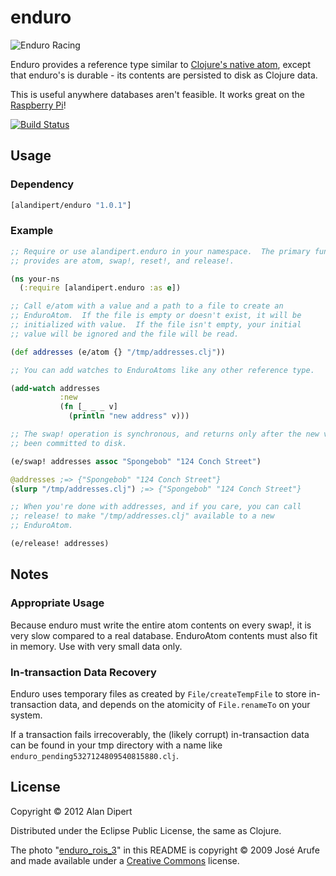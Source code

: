 # enduro

<img alt="Enduro Racing" src="https://dl.dropbox.com/u/12379861/enduro.jpg">

Enduro provides a reference type similar to [Clojure's native
atom](http://clojure.org/atoms), except that enduro's is durable - its
contents are persisted to disk as Clojure data.

This is useful anywhere databases aren't feasible.  It works great on the
[Raspberry Pi](http://www.raspberrypi.org/)!

[![Build Status](https://secure.travis-ci.org/alandipert/enduro.png?branch=master)](http://travis-ci.org/alandipert/enduro)

## Usage

### Dependency

```clojure
[alandipert/enduro "1.0.1"]
```

### Example

```clojure
;; Require or use alandipert.enduro in your namespace.  The primary functions it
;; provides are atom, swap!, reset!, and release!.

(ns your-ns
  (:require [alandipert.enduro :as e])

;; Call e/atom with a value and a path to a file to create an
;; EnduroAtom.  If the file is empty or doesn't exist, it will be
;; initialized with value.  If the file isn't empty, your initial
;; value will be ignored and the file will be read.

(def addresses (e/atom {} "/tmp/addresses.clj"))

;; You can add watches to EnduroAtoms like any other reference type.

(add-watch addresses
           :new
           (fn [_ _ _ v]
             (println "new address" v)))

;; The swap! operation is synchronous, and returns only after the new value has
;; been committed to disk.

(e/swap! addresses assoc "Spongebob" "124 Conch Street")

@addresses ;=> {"Spongebob" "124 Conch Street"}
(slurp "/tmp/addresses.clj") ;=> {"Spongebob" "124 Conch Street"}

;; When you're done with addresses, and if you care, you can call
;; release! to make "/tmp/addresses.clj" available to a new
;; EnduroAtom.

(e/release! addresses)

```

## Notes

### Appropriate Usage

Because enduro must write the entire atom contents on every swap!, it
is very slow compared to a real database.  EnduroAtom contents must
also fit in memory.  Use with very small data only.

### In-transaction Data Recovery

Enduro uses temporary files as created by `File/createTempFile` to
store in-transaction data, and depends on the atomicity of
`File.renameTo` on your system.

If a transaction fails irrecoverably, the (likely corrupt)
in-transaction data can be found in your tmp directory with a name
like `enduro_pending5327124809540815880.clj`.

## License

Copyright © 2012 Alan Dipert

Distributed under the Eclipse Public License, the same as Clojure.

The photo
"[enduro_rois_3](http://www.flickr.com/photos/arufe/3338411518/)" in
this README is copyright © 2009 José Arufe and made available under a
[Creative
Commons](http://creativecommons.org/licenses/by-nc-sa/2.0/deed.en)
license.